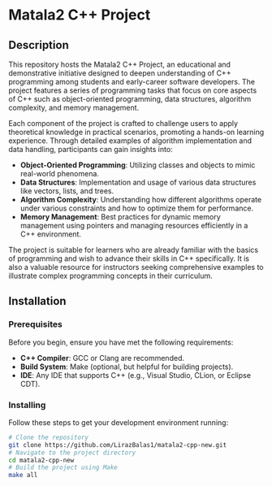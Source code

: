 # Matala2 C++ Project

## Description
This repository hosts the Matala2 C++ Project, an educational and demonstrative initiative designed to deepen understanding of C++ programming among students and early-career software developers. The project features a series of programming tasks that focus on core aspects of C++ such as object-oriented programming, data structures, algorithm complexity, and memory management.

Each component of the project is crafted to challenge users to apply theoretical knowledge in practical scenarios, promoting a hands-on learning experience. Through detailed examples of algorithm implementation and data handling, participants can gain insights into:
- **Object-Oriented Programming**: Utilizing classes and objects to mimic real-world phenomena.
- **Data Structures**: Implementation and usage of various data structures like vectors, lists, and trees.
- **Algorithm Complexity**: Understanding how different algorithms operate under various constraints and how to optimize them for performance.
- **Memory Management**: Best practices for dynamic memory management using pointers and managing resources efficiently in a C++ environment.

The project is suitable for learners who are already familiar with the basics of programming and wish to advance their skills in C++ specifically. It is also a valuable resource for instructors seeking comprehensive examples to illustrate complex programming concepts in their curriculum.

## Installation

### Prerequisites
Before you begin, ensure you have met the following requirements:
- **C++ Compiler**: GCC or Clang are recommended.
- **Build System**: Make (optional, but helpful for building projects).
- **IDE**: Any IDE that supports C++ (e.g., Visual Studio, CLion, or Eclipse CDT).

### Installing
Follow these steps to get your development environment running:

```bash
# Clone the repository
git clone https://github.com/LirazBalas1/matala2-cpp-new.git
# Navigate to the project directory
cd matala2-cpp-new
# Build the project using Make
make all
